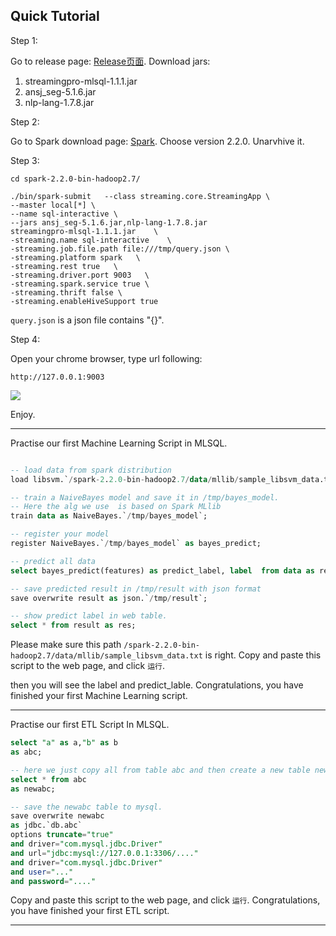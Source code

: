 ## Quick Tutorial

Step 1:
 
Go to release page: [Release页面](https://github.com/allwefantasy/streamingpro/releases). 
Download jars:

1. streamingpro-mlsql-1.1.1.jar
2. ansj_seg-5.1.6.jar
3. nlp-lang-1.7.8.jar

Step 2:

Go to Spark download page: [Spark](https://spark.apache.org/downloads.html). Choose version 2.2.0.
Unarvhive it.
 
Step 3:

```shell
cd spark-2.2.0-bin-hadoop2.7/

./bin/spark-submit   --class streaming.core.StreamingApp \
--master local[*] \
--name sql-interactive \
--jars ansj_seg-5.1.6.jar,nlp-lang-1.7.8.jar
streamingpro-mlsql-1.1.1.jar    \
-streaming.name sql-interactive    \
-streaming.job.file.path file:///tmp/query.json \
-streaming.platform spark   \
-streaming.rest true   \
-streaming.driver.port 9003   \
-streaming.spark.service true \
-streaming.thrift false \
-streaming.enableHiveSupport true
```

`query.json` is a json file contains "{}".

Step 4: 

Open your chrome browser, type  url following:

```
http://127.0.0.1:9003
```

![](https://github.com/allwefantasy/mlsql-web/raw/master/images/WX20180629-105204@2x.png)

Enjoy.


---------------------------------------------------
Practise our first Machine Learning Script in MLSQL.

```sql

-- load data from spark distribution 
load libsvm.`/spark-2.2.0-bin-hadoop2.7/data/mllib/sample_libsvm_data.txt` as data;

-- train a NaiveBayes model and save it in /tmp/bayes_model.
-- Here the alg we use  is based on Spark MLlib 
train data as NaiveBayes.`/tmp/bayes_model`;

-- register your model
register NaiveBayes.`/tmp/bayes_model` as bayes_predict;

-- predict all data 
select bayes_predict(features) as predict_label, label  from data as result;

-- save predicted result in /tmp/result with json format
save overwrite result as json.`/tmp/result`;

-- show predict label in web table.
select * from result as res;
```

Please make sure  this path `/spark-2.2.0-bin-hadoop2.7/data/mllib/sample_libsvm_data.txt`  is right.
Copy and paste this script to the web page, and click `运行`.

then you will see the label and predict_lable. Congratulations, you have finished your first Machine Learning script.

----------------------------------------------------

Practise our first ETL Script In MLSQL.


```sql
select "a" as a,"b" as b
as abc;

-- here we just copy all from table abc and then create a new table newabc.
select * from abc
as newabc;

-- save the newabc table to mysql.
save overwrite newabc
as jdbc.`db.abc`
options truncate="true"
and driver="com.mysql.jdbc.Driver"
and url="jdbc:mysql://127.0.0.1:3306/...."
and driver="com.mysql.jdbc.Driver"
and user="..."
and password="...."
```

Copy and paste this script to the web page, and click `运行`.
Congratulations, you have finished your first ETL script.

-------------------------------------------------------